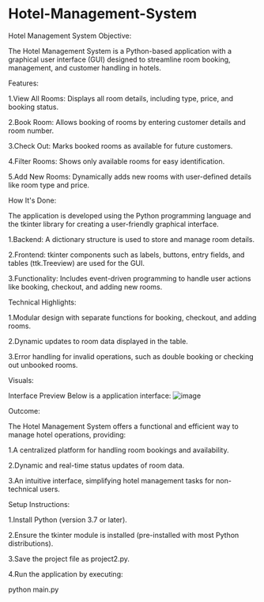 # Hotel-Management-System
Hotel Management System
Objective:

The Hotel Management System is a Python-based application with a graphical user interface (GUI) designed to streamline room booking, management, and customer handling in hotels.

Features:

1.View All Rooms: Displays all room details, including type, price, and booking status.

2.Book Room: Allows booking of rooms by entering customer details and room number.

3.Check Out: Marks booked rooms as available for future customers.

4.Filter Rooms: Shows only available rooms for easy identification.

5.Add New Rooms: Dynamically adds new rooms with user-defined details like room type and price.

How It's Done:

The application is developed using the Python programming language and the tkinter library for creating a user-friendly graphical interface.

1.Backend: A dictionary structure is used to store and manage room details.

2.Frontend: tkinter components such as labels, buttons, entry fields, and tables (ttk.Treeview) are used for the GUI.

3.Functionality: Includes event-driven programming to handle user actions like booking, checkout, and adding new rooms.

Technical Highlights:

1.Modular design with separate functions for booking, checkout, and adding rooms.

2.Dynamic updates to room data displayed in the table.

3.Error handling for invalid operations, such as double booking or checking out unbooked rooms.

Visuals:

Interface Preview
Below is a application interface:
![image](https://github.com/user-attachments/assets/fe754197-c198-4879-9f74-0bca6086ad80)



Outcome:

The Hotel Management System offers a functional and efficient way to manage hotel operations, providing:

1.A centralized platform for handling room bookings and availability.

2.Dynamic and real-time status updates of room data.

3.An intuitive interface, simplifying hotel management tasks for non-technical users.


Setup Instructions:

1.Install Python (version 3.7 or later).

2.Ensure the tkinter module is installed (pre-installed with most Python distributions).

3.Save the project file as project2.py.

4.Run the application by executing:

python main.py
